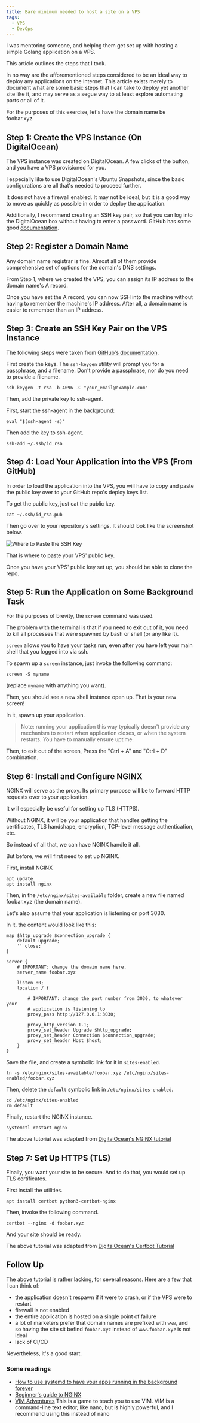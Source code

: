 ```yaml
---
title: Bare minimum needed to host a site on a VPS
tags:
  - VPS
  - DevOps
---
```


I was mentoring someone, and helping them get set up with hosting a simple Golang application on a VPS.

This article outlines the steps that I took.

In no way are the afforementioned steps considered to be an ideal way to deploy any applications on the Internet. This article exists merely to document what are some basic steps that I can take to deploy yet another site like it, and may serve as a segue way to at least explore automating parts or all of it.

For the purposes of this exercise, let's have the domain name be foobar.xyz.

## Step 1: Create the VPS Instance (On DigitalOcean)

The VPS instance was created on DigitalOcean. A few clicks of the button, and you have a VPS provisioned for you.

I especially like to use DigitalOcean's Ubuntu Snapshots, since the basic configurations are all that's needed to proceed further.

It does not have a firewall enabled. It may not be ideal, but it is a good way to move as quickly as possible in order to deploy the application.

Additionally, I recommend creating an SSH key pair, so that you can log into the DigitalOcean box without having to enter a password. GitHub has some good [documentation](https://docs.github.com/en/github/authenticating-to-github/generating-a-new-ssh-key-and-adding-it-to-the-ssh-agent).

## Step 2: Register a Domain Name

Any domain name registrar is fine. Almost all of them provide comprehensive set of options for the domain's DNS settings.

From Step 1, where we created the VPS, you can assign its IP address to the domain name's A record.

Once you have set the A record, you can now SSH into the machine without having to remember the machine's IP address. After all, a domain name is easier to remember than an IP address.

## Step 3: Create an SSH Key Pair on the VPS Instance

The following steps were taken from [GitHub's documentation](https://docs.github.com/en/github/authenticating-to-github/generating-a-new-ssh-key-and-adding-it-to-the-ssh-agent).

First create the keys. The `ssh-keygen` utility will prompt you for a passphrase, and a filename. Don't provide a passphrase, nor do you need to provide a filename.

```shell
ssh-keygen -t rsa -b 4096 -C "your_email@example.com"
```

Then, add the private key to ssh-agent.

First, start the ssh-agent in the background:

```shell
eval "$(ssh-agent -s)"
```

Then add the key to ssh-agent.

```shell
ssh-add ~/.ssh/id_rsa
```

## Step 4: Load Your Application into the VPS (From GitHub)

In order to load the application into the VPS, you will have to copy and paste the public key over to your GitHub repo's deploy keys list.

To get the public key, just cat the public key.

```shell
cat ~/.ssh/id_rsa.pub
```

Then go over to your repository's settings. It should look like the screenshot below.

![Where to Paste the SSH Key](https://raw.githubusercontent.com/shovon/notes.salrahman.com/master/static/ssh-key-github-repo.png)

That is where to paste your VPS' public key.

Once you have your VPS' public key set up, you should be able to clone the repo.

## Step 5: Run the Application on Some Background Task

For the purposes of brevity, the `screen` command was used.

The problem with the terminal is that if you need to exit out of it, you need to kill all processes that were spawned by bash or shell (or any like it).

`screen` allows you to have your tasks run, even after you have left your main shell that you logged into via ssh.

To spawn up a `screen` instance, just invoke the following command:

```shell
screen -S myname
```

(replace `myname` with anything you want).

Then, you should see a new shell instance open up. That is your new screen!

In it, spawn up your application.

> Note: running your application this way typically doesn't provide any mechanism to restart when application closes, or when the system restarts. You have to manually ensure uptime.

Then, to exit out of the screen, Press the "Ctrl + A" and "Ctrl + D" combination.

## Step 6: Install and Configure NGINX

NGINX will serve as the proxy. Its primary purpose will be to forward HTTP requests over to your application.

It will especially be useful for setting up TLS (HTTPS).

Without NGINX, it will be your application that handles getting the certificates, TLS handshape, encryption, TCP-level message authentication, etc.

So instead of all that, we can have NGINX handle it all.

But before, we will first need to set up NGINX.

First, install NGINX

```shell
apt update
apt install nginx
```

Then, in the `/etc/nginx/sites-available` folder, create a new file named foobar.xyz (the domain name).

Let's also assume that your application is listening on port 3030.

In it, the content would look like this:

```nginx
map $http_upgrade $connection_upgrade {
    default upgrade;
    '' close;
}

server {
    # IMPORTANT: change the domain name here.
    server_name foobar.xyz

    listen 80;
    location / {

        # IMPORTANT: change the port number from 3030, to whatever your
        # application is listening to
        proxy_pass http://127.0.0.1:3030;

        proxy_http_version 1.1;
        proxy_set_header Upgrade $http_upgrade;
        proxy_set_header Connection $connection_upgrade;
        proxy_set_header Host $host;
    }
}
```

Save the file, and create a symbolic link for it in `sites-enabled`.

```shell
ln -s /etc/nginx/sites-available/foobar.xyz /etc/nginx/sites-enabled/foobar.xyz
```

Then, delete the `default` symbolic link in `/etc/nginx/sites-enabled`.

```shell
cd /etc/nginx/sites-enabled
rm default
```

Finally, restart the NGINX instance.

```shell
systemctl restart nginx
```

The above tutorial was adapted from [DigitalOcean's NGINX tutorial](https://www.digitalocean.com/community/tutorials/how-to-install-nginx-on-ubuntu-18-04)

## Step 7: Set Up HTTPS (TLS)

Finally, you want your site to be secure. And to do that, you would set up TLS certificates.

First install the utilities.

```shell
apt install certbot python3-certbot-nginx
```

Then, invoke the following command.

```shell
certbot --nginx -d foobar.xyz
```

And your site should be ready.

The above tutorial was adapted from [DigitalOcean's Certbot Tutorial](https://www.digitalocean.com/community/tutorials/how-to-secure-nginx-with-let-s-encrypt-on-ubuntu-20-04)

## Follow Up

The above tutorial is rather lacking, for several reasons. Here are a few that I can think of:

- the application doesn't respawn if it were to crash, or if the VPS were to restart
- firewall is not enabled
- the entire application is hosted on a single point of failure
- a lot of marketers prefer that domain names are prefixed with `www`, and so having the site sit befind `foobar.xyz` instead of `www.foobar.xyz` is not ideal
- lack of CI/CD

Nevertheless, it's a good start.

### Some readings

- [How to use systemd to have your apps running in the background forever](/have-your-app-run-in-background-forever-systemd/)
- [Beginner's guide to NGINX](http://nginx.org/en/docs/beginners_guide.html)
- [VIM Adventures](https://vim-adventures.com/) This is a game to teach you to use VIM. VIM is a command-line text editor, like nano, but is highly powerful, and I recommend using this instead of nano
